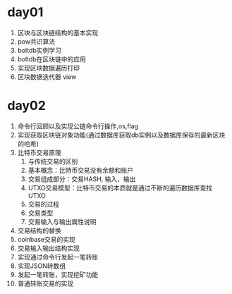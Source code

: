 # day01
1. 区块与区块链结构的基本实现
2. pow共识算法
3. boltdb实例学习
4. boltdb在区块链中的应用
5. 实现区块数据遍历打印
6. 区块数据迭代器 view
# day02
1. 命令行回顾以及实现公链命令行操作,os,flag
2. 实现获取区块链对象功能(通过数据库获取db实例以及数据库保存的最新区块的哈希)
3. 比特币交易原理
    1. 与传统交易的区别
    2. 基本概念：比特币交易没有余额和账户
    3. 交易组成部分：交易HASH, 输入，输出
    4. UTXO交易模型：比特币交易的本质就是通过不断的遍历数据库查找UTXO
    5. 交易的过程
    6. 交易类型
    7. 交易输入与输出属性说明
4. 交易结构的替换
5. coinbase交易的实现
6. 交易输入输出结构实现
7. 实现通过命令行发起一笔转账
8. 实现JSON转数组
9. 发起一笔转账，实现挖矿功能
10. 普通转账交易的实现
